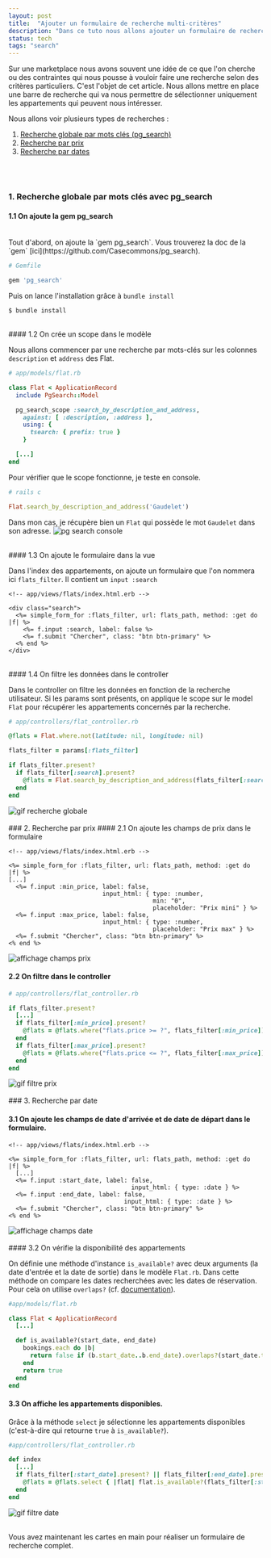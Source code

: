 ```yaml
---
layout: post
title:  "Ajouter un formulaire de recherche multi-critères"
description: "Dans ce tuto nous allons ajouter un formulaire de recherche selon plusieurs critères."
status: tech
tags: "search"
---
```


Sur une marketplace nous avons souvent une idée de ce que l'on cherche ou des contraintes qui nous pousse à vouloir faire une recherche selon des critères particuliers. C'est l'objet de cet article. Nous allons mettre en place une barre de recherche qui va nous permettre de sélectionner uniquement les appartements qui peuvent nous intéresser.

Nous allons voir plusieurs types de recherches :

1. [Recherche globale par mots clés (pg_search)](#global)
2. [Recherche par prix](#price)
3. [Recherche par dates](#dates)
<br>
<br>

### <a name="global"></a>1. Recherche globale par mots clés avec pg_search
#### 1.1 On ajoute la gem pg_search
<br>
Tout d'abord, on ajoute la `gem pg_search`.
Vous trouverez la doc de la `gem` [ici](https://github.com/Casecommons/pg_search).

```ruby
# Gemfile

gem 'pg_search'
```
Puis on lance l'installation grâce à `bundle install`
```shell
$ bundle install
```
<br>
#### 1.2 On crée un scope dans le modèle

Nous allons commencer par une recherche par mots-clés sur les colonnes `description` et `address` des Flat.

```ruby
# app/models/flat.rb

class Flat < ApplicationRecord
  include PgSearch::Model

  pg_search_scope :search_by_description_and_address,
    against: [ :description, :address ],
    using: {
      tsearch: { prefix: true }
    }

  [...]
end
```

Pour vérifier que le scope fonctionne, je teste en console.

```ruby
# rails c

Flat.search_by_description_and_address('Gaudelet')
```

Dans mon cas, je récupère bien un `Flat` qui possède le mot `Gaudelet` dans son adresse.
<img src="/images/posts/multisearch/pg_search_console.png" class="image" alt="pg search console">

<br>
#### 1.3 On ajoute le formulaire dans la vue

Dans l'index des appartements, on ajoute un formulaire que l'on nommera ici `flats_filter`.
Il contient un `input :search`
```erb
<!-- app/views/flats/index.html.erb -->

<div class="search">
  <%= simple_form_for :flats_filter, url: flats_path, method: :get do |f| %>
    <%= f.input :search, label: false %>
    <%= f.submit "Chercher", class: "btn btn-primary" %>
  <% end %>
</div>

```
<br>
#### 1.4 On filtre les données dans le controller

Dans le controller on filtre les données en fonction de la recherche utilisateur.
Si les params sont présents, on applique le scope sur le model `Flat` pour récupérer les appartements concernés par la recherche.
```ruby
# app/controllers/flat_controller.rb

@flats = Flat.where.not(latitude: nil, longitude: nil)

flats_filter = params[:flats_filter]

if flats_filter.present?
  if flats_filter[:search].present?
    @flats = Flat.search_by_description_and_address(flats_filter[:search])
  end
end
```

<img src="/images/posts/multisearch/recherche_globale.gif" class="image" alt="gif recherche globale">
<br>
<br>
### <a name="price"></a>2. Recherche par prix
#### 2.1 On ajoute les champs de prix dans le formulaire

```erb
<!-- app/views/flats/index.html.erb -->

<%= simple_form_for :flats_filter, url: flats_path, method: :get do |f| %>
[...]
  <%= f.input :min_price, label: false,
                          input_html: { type: :number,
                                        min: "0",
                                        placeholder: "Prix mini" } %>
  <%= f.input :max_price, label: false,
                          input_html: { type: :number,
                                        placeholder: "Prix max" } %>
  <%= f.submit "Chercher", class: "btn btn-primary" %>
<% end %>
```

<img src="/images/posts/multisearch/champs_prix.png" class="image" alt="affichage champs prix">

#### 2.2 On filtre dans le controller

```ruby
# app/controllers/flat_controller.rb

if flats_filter.present?
  [...]
  if flats_filter[:min_price].present?
    @flats = @flats.where("flats.price >= ?", flats_filter[:min_price])
  end
  if flats_filter[:max_price].present?
    @flats = @flats.where("flats.price <= ?", flats_filter[:max_price])
  end
end
```

<img src="/images/posts/multisearch/filtre_prix.gif" class="image" alt="gif filtre prix">
<br>
<br>
### <a name="dates"></a>3. Recherche par date

#### 3.1 On ajoute les champs de date d'arrivée et de date de départ dans le formulaire.

```erb
<!-- app/views/flats/index.html.erb -->

<%= simple_form_for :flats_filter, url: flats_path, method: :get do |f| %>
  [...]
  <%= f.input :start_date, label: false,
                                  input_html: { type: :date } %>
  <%= f.input :end_date, label: false,
                                input_html: { type: :date } %>
  <%= f.submit "Chercher", class: "btn btn-primary" %>
<% end %>
```

<img src="/images/posts/multisearch/champs_dates.png" class="image" alt="affichage champs date">
<br>
<br>
#### 3.2 On vérifie la disponibilité des appartements

On définie une méthode d'instance `is_available?` avec deux arguments (la date d'entrée et la date de sortie) dans le modèle `Flat.rb`.
Dans cette méthode on compare les dates recherchées avec les dates de réservation. Pour cela on utilise `overlaps?` (cf. [documentation](https://apidock.com/rails/Range/overlaps%3F)).

```ruby
#app/models/flat.rb

class Flat < ApplicationRecord
  [...]

  def is_available?(start_date, end_date)
    bookings.each do |b|
      return false if (b.start_date..b.end_date).overlaps?(start_date.to_date..end_date.to_date)
    end
    return true
  end
end
```


#### 3.3 On affiche les appartements disponibles.

Grâce à la méthode `select` je sélectionne les appartements disponibles (c'est-à-dire qui retourne `true` à `is_available?`).

```ruby
#app/controllers/flat_controller.rb

def index
  [...]
  if flats_filter[:start_date].present? || flats_filter[:end_date].present?
    @flats = @flats.select { |flat| flat.is_available?(flats_filter[:start_date],flats_filter[:end_date]) }
  end
end
```

<img src="/images/posts/multisearch/filtre_dates.gif" class="image" alt="gif filtre date">
<br>
<br>

Vous avez maintenant les cartes en main pour réaliser un formulaire de recherche complet.

